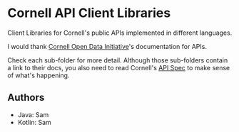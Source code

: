 # Cornell API Client Libraries

Client Libraries for Cornell's public APIs implemented in different languages.

I would thank [Cornell Open Data Initiative](https://github.com/cornell-data)'s
documentation for APIs.

Check each sub-folder for more detail. Although those sub-folders contain a link
to their docs, you also need to read Cornell's
[API Spec](https://app.swaggerhub.com/apis/codi-admin/cornell-classes-api/) to
make sense of what's happening.

## Authors

- Java: Sam
- Kotlin: Sam
